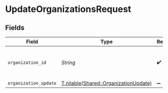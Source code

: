 # UpdateOrganizationsRequest


## Fields

| Field                                                                              | Type                                                                               | Required                                                                           | Description                                                                        |
| ---------------------------------------------------------------------------------- | ---------------------------------------------------------------------------------- | ---------------------------------------------------------------------------------- | ---------------------------------------------------------------------------------- |
| `organization_id`                                                                  | *String*                                                                           | :heavy_check_mark:                                                                 | Organization ID provided when creating the organization                            |
| `organization_update`                                                              | [T.nilable(Shared::OrganizationUpdate)](../../models/shared/organizationupdate.md) | :heavy_minus_sign:                                                                 | N/A                                                                                |